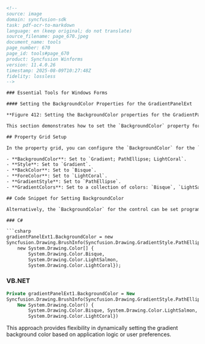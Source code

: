 ```html
<!-- 
source: image
domain: syncfusion-sdk
task: pdf-ocr-to-markdown
language: en (keep original; do not translate)
source_filename: page_670.jpeg
document_name: tools
page_number: 670
page_id: tools#page_670
product: Syncfusion Winforms
version: 11.4.0.26
timestamp: 2025-08-09T10:27:48Z
fidelity: lossless
-->

### Essential Tools for Windows Forms

#### Setting the BackgroundColor Properties for the GradientPanelExt

**Figure 412: Setting the BackgroundColor properties for the GradientPanelExt**

This section demonstrates how to set the `BackgroundColor` property for the `GradientPanelExt` control in a Windows Forms application. Below is a detailed explanation of the process, including both the property grid settings and the equivalent code snippet:

## Property Grid Setup

In the property grid, you can configure the `BackgroundColor` for the `GradientPanelExt` control as follows:

- **BackgroundColor**: Set to `Gradient; PathEllipse; LightCoral`.
- **Style**: Set to `Gradient`.
- **BackColor**: Set to `Bisque`.
- **ForeColor**: Set to `LightCoral`.
- **GradientStyle**: Set to `PathEllipse`.
- **GradientColors**: Set to a collection of colors: `Bisque`, `LightSalmon`, `LightCoral`.

## Code Snippet for Setting BackgroundColor

Alternatively, the `BackgroundColor` for the control can be set programmatically using the following snippets:

### C#

```csharp
gradientPanelExt1.BackgroundColor = new
Syncfusion.Drawing.BrushInfo(Syncfusion.Drawing.GradientStyle.PathEllipse,
    new System.Drawing.Color[] {
        System.Drawing.Color.Bisque,
        System.Drawing.Color.LightSalmon,
        System.Drawing.Color.LightCoral});
```

### VB.NET

```vb
Private gradientPanelExt1.BackgroundColor = New
Syncfusion.Drawing.BrushInfo(Syncfusion.Drawing.GradientStyle.PathEllipse,
    New System.Drawing.Color() {
        System.Drawing.Color.Bisque, System.Drawing.Color.LightSalmon,
        System.Drawing.Color.LightCoral})
```

This approach provides flexibility in dynamically setting the gradient background color based on application logic or user preferences.

<!-- tags: [GradientPanelExt, WinForms, backgroundColor, propertyGrid, GradientStyle, PathEllipse, C#, VB.NET, Syncfusion.Drawing.BrushInfo] keywords: [GradientPanelExt, backgroundColor, WinForms, propertyGrid, GradientStyle, PathEllipse, C#, VB.NET, Syncfusion, Windows Forms] -->
```